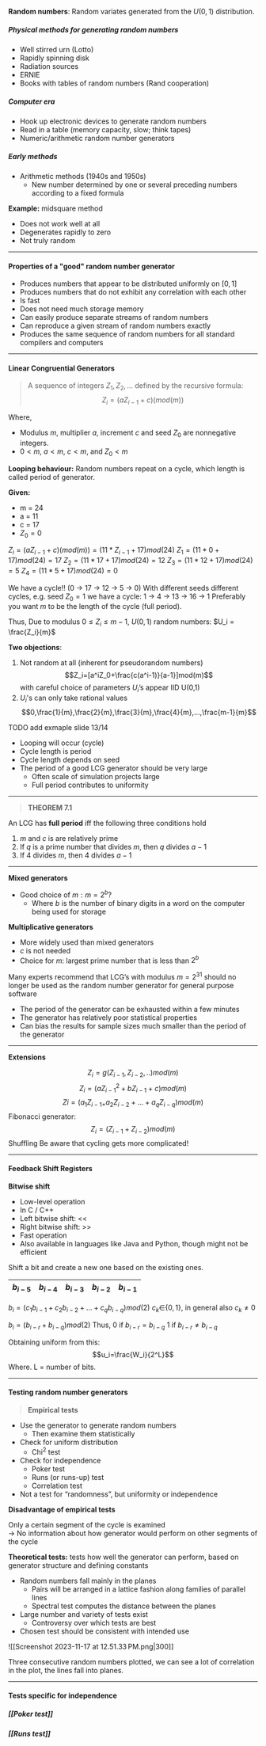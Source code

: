 
**Random numbers**: Random variates generated from the $U(0,1)$ distribution.

##### Physical methods for generating random numbers
- Well stirred urn (Lotto)  
- Rapidly spinning disk  
- Radiation sources  
- ERNIE  
- Books with tables of random numbers (Rand cooperation)

##### Computer era
- Hook up electronic devices to generate random numbers  
- Read in a table (memory capacity, slow; think tapes)  
- Numeric/arithmetic random number generators

##### Early methods
- Arithmetic methods (1940s and 1950s)  
	- New number determined by one or several preceding numbers according to a fixed formula

**Example:** midsquare method
-  Does not work well at all  
- Degenerates rapidly to zero  
- Not truly random  

---
#### Properties of a "good" random number generator

- Produces numbers that appear to be distributed uniformly on $[0,1]$  
- Produces numbers that do not exhibit any correlation with each other  
- Is fast  
- Does not need much storage memory  
- Can easily produce separate streams of random numbers  
- Can reproduce a given stream of random numbers exactly  
- Produces the same sequence of random numbers for all standard compilers and computers
---
#### Linear Congruential Generators

> A sequence of integers $Z_1, Z_2,...$ defined by the  recursive formula:$$Z_i = (aZ_{i-1}+c)(mod(m))$$

Where,
- Modulus $m$, multiplier $a$, increment $c$ and seed $Z_0$ are nonnegative integers.
- $0 < m$, $a < m$, $c < m$, and $Z_0 < m$

**Looping behaviour:** Random numbers repeat on a cycle, which length is called period of generator.

**Given:**
- m = 24
- a = 11
- c = 17
- $Z_0 = 0$

$Z_i = (aZ_{i-1}+c)(mod(m)) = (11*Z_{i-1}+17)mod(24)$
$Z_1 = (11 *0 +17)mod(24) = 17$
$Z_2 = (11*17+17)mod(24) = 12$
$Z_3 = (11*12+17)mod(24) = 5$
$Z_4 = (11*5+17)mod(24) = 0$

We have a cycle!! (0 -> 17 -> 12 -> 5 -> 0)
With different seeds different cycles, e.g. seed $Z_0 =1$ we have a cycle: 1 -> 4 -> 13 -> 16 -> 1
Preferably you want $m$ to be the length of the cycle (full period).

Thus,
Due to modulus $0 \leq Z_i \leq m-1$, $U(0,1)$ random numbers: $U_i = \frac{Z_i}{m}$

**Two objections**:
1. Not random at all (inherent for pseudorandom numbers) $$Z_i=[a^iZ_0+\frac{c(a^i-1)}{a-1}]mod(m)$$with careful choice of parameters $U_i$’s appear IID U(0,1)
2. $U_i$'s can only take rational values $$0,\frac{1}{m},\frac{2}{m},\frac{3}{m},\frac{4}{m},...,\frac{m-1}{m}$$

TODO add exmaple slide 13/14

- Looping will occur (cycle)  
- Cycle length is period  
- Cycle length depends on seed  
- The period of a good LCG generator should be very large  
	- Often scale of simulation projects large  
	- Full period contributes to uniformity
---
> **THEOREM 7.1**

An LCG has **full period** iff the following three conditions hold  
1. $m$ and $c$ is are relatively prime  
2. If $q$ is a prime number that divides $m$, then $q$ divides $a-1$  
3. If 4 divides $m$, then 4 divides $a-1$
---

**Mixed generators**
- Good choice of $m: m=2^b$?  
	- Where $b$ is the number of binary digits in a word on the computer being used for storage

**Multiplicative generators**
- More widely used than mixed generators  
- $c$ is not needed  
- Choice for $m$: largest prime number that is less than $2^b$

Many experts recommend that LCG’s with modulus $m = 2^{31}$ should no longer be used as the random number generator for general purpose software  
- The period of the generator can be exhausted within a few minutes  
- The generator has relatively poor statistical properties  
- Can bias the results for sample sizes much smaller than the period of the generator
---
**Extensions**

$$Z_i=g(Z_{i-1}, Z_{i-2},..)mod(m)$$
$$Z_i=(aZ_{i-1}^2+bZ_{i-1}+c) mod (m)$$
$$Zi=(a_1Z_{i-1+}a_2Z_{i-2}+...+a_qZ_{i-q})mod (m)$$
Fibonacci generator:$$Z_i=(Z_{i-1}+Z_{i-2})mod (m)$$
Shuffling
Be aware that cycling gets more complicated!

----
#### Feedback Shift Registers

**Bitwise shift**
- Low-level operation  
- In C / C++  
- Left bitwise shift: <<  
- Right bitwise shift: >>  
- Fast operation  
- Also available in languages like Java and Python, though might not be efficient

Shift a bit and create a new one based on the existing ones.


|   $b_{i-5}$   |   $b_{i-4}$   |   $b_{i-3}$   |  $b_{i-2}$    |  $b_{i-1}$    |
|:-----|:-----|:-----|:-----|:-----|

$b_i=(c_1b_{i-1}+c_2b_{i-2}+...+c_qb_{i-q})mod(2)$
$c_k \in${$0,1$}, in general also $c_k ≠0$

$b_i=(b_{i-r}+b_{i-q})mod(2)$
Thus,
$0$ if $b_{i-r}=b_{i-q}$
$1$ if $b_{i-r}≠b_{i-q}$

Obtaining uniform from this: $$u_i=\frac{W_i}{2^L}$$
Where. L = number of bits.

---
#### Testing random number generators

> **Empirical tests**
- Use the generator to generate random numbers  
	- Then examine them statistically  
- Check for uniform distribution  
	- Chi$^2$ test  
- Check for independence  
	- Poker test  
	- Runs (or runs-up) test  
	- Correlation test  
- Not a test for “randomness”, but uniformity or independence

**Disadvantage of empirical tests**

Only a certain segment of the cycle is examined  
-> No information about how generator would perform on other segments of the cycle

**Theoretical tests:** tests how well the generator can perform, based on generator structure and defining constants

- Random numbers fall mainly in the planes  
	- Pairs will be arranged in a lattice fashion along families of parallel lines  
	- Spectral test computes the distance between the planes 
- Large number and variety of tests exist  
	- Controversy over which tests are best  
- Chosen test should be consistent with intended use

![[Screenshot 2023-11-17 at 12.51.33 PM.png|300]]

Three consecutive random numbers plotted, we can see a lot of correlation in the plot, the lines fall into planes.

---
#### Tests specific for independence

##### [[Poker test]]
##### [[Runs test]]

